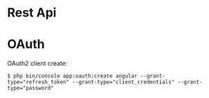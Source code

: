 Rest Api
========

# OAuth
OAuth2 client create:
```
$ php bin/console app:oauth:create angular --grant-type="refresh_token" --grant-type="client_credentials" --grant-type="password"
```
